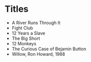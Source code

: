 # Titles

- A River Runs Through It
- Fight Club
- 12 Years a Slave
- The Big Short
- 12 Monkeys
- The Curious Case of Bejamin Button
- Willow, Ron Howard, 1988
